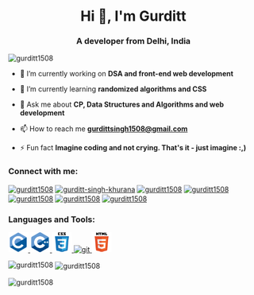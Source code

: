 <h1 align="center">Hi 👋, I'm Gurditt</h1>
<h3 align="center">A developer from Delhi, India</h3>

<p align="left"> <img src="https://komarev.com/ghpvc/?username=gurditt1508&label=Profile%20views&color=0e75b6&style=flat" alt="gurditt1508" /> </p>

- 🔭 I’m currently working on **DSA and front-end web development**

- 🌱 I’m currently learning **randomized algorithms and CSS**

- 💬 Ask me about **CP, Data Structures and Algorithms and web development**

- 📫 How to reach me **gurdittsingh1508@gmail.com**

- ⚡ Fun fact **Imagine coding and not crying. That's it - just imagine :,)**

<h3 align="left">Connect with me:</h3>
<p align="left">
<a href="https://twitter.com/gurditt1508" target="blank"><img align="center" src="https://raw.githubusercontent.com/rahuldkjain/github-profile-readme-generator/master/src/images/icons/Social/twitter.svg" alt="gurditt1508" height="30" width="40" /></a>
<a href="https://linkedin.com/in/gurditt-singh-khurana" target="blank"><img align="center" src="https://raw.githubusercontent.com/rahuldkjain/github-profile-readme-generator/master/src/images/icons/Social/linked-in-alt.svg" alt="gurditt-singh-khurana" height="30" width="40" /></a>
<a href="https://www.codechef.com/users/gurditt1508" target="blank"><img align="center" src="https://cdn.jsdelivr.net/npm/simple-icons@3.1.0/icons/codechef.svg" alt="gurditt1508" height="30" width="40" /></a>
<a href="https://www.hackerrank.com/gurditt1508" target="blank"><img align="center" src="https://raw.githubusercontent.com/rahuldkjain/github-profile-readme-generator/master/src/images/icons/Social/hackerrank.svg" alt="gurditt1508" height="30" width="40" /></a>
<a href="https://codeforces.com/profile/gurditt1508" target="blank"><img align="center" src="https://raw.githubusercontent.com/rahuldkjain/github-profile-readme-generator/master/src/images/icons/Social/codeforces.svg" alt="gurditt1508" height="30" width="40" /></a>
<a href="https://www.leetcode.com/gurditt1508" target="blank"><img align="center" src="https://raw.githubusercontent.com/rahuldkjain/github-profile-readme-generator/master/src/images/icons/Social/leet-code.svg" alt="gurditt1508" height="30" width="40" /></a>
<a href="https://auth.geeksforgeeks.org/user/gurditt1508" target="blank"><img align="center" src="https://raw.githubusercontent.com/rahuldkjain/github-profile-readme-generator/master/src/images/icons/Social/geeks-for-geeks.svg" alt="gurditt1508" height="30" width="40" /></a>
</p>

<h3 align="left">Languages and Tools:</h3>
<p align="left"> <a href="https://www.cprogramming.com/" target="_blank" rel="noreferrer"> <img src="https://raw.githubusercontent.com/devicons/devicon/master/icons/c/c-original.svg" alt="c" width="40" height="40"/> </a> <a href="https://www.w3schools.com/cpp/" target="_blank" rel="noreferrer"> <img src="https://raw.githubusercontent.com/devicons/devicon/master/icons/cplusplus/cplusplus-original.svg" alt="cplusplus" width="40" height="40"/> </a> <a href="https://www.w3schools.com/css/" target="_blank" rel="noreferrer"> <img src="https://raw.githubusercontent.com/devicons/devicon/master/icons/css3/css3-original-wordmark.svg" alt="css3" width="40" height="40"/> </a> <a href="https://git-scm.com/" target="_blank" rel="noreferrer"> <img src="https://www.vectorlogo.zone/logos/git-scm/git-scm-icon.svg" alt="git" width="40" height="40"/> </a> <a href="https://www.w3.org/html/" target="_blank" rel="noreferrer"> <img src="https://raw.githubusercontent.com/devicons/devicon/master/icons/html5/html5-original-wordmark.svg" alt="html5" width="40" height="40"/> </a> </p>

<p><img align="left" src="https://github-readme-stats.vercel.app/api/top-langs?username=gurditt1508&show_icons=true&locale=en&layout=compact" alt="gurditt1508" /></p>

<p>&nbsp;<img align="center" src="https://github-readme-stats.vercel.app/api?username=gurditt1508&show_icons=true&locale=en" alt="gurditt1508" /></p>

<p><img align="center" src="https://github-readme-streak-stats.herokuapp.com/?user=gurditt1508&" alt="gurditt1508" /></p>

